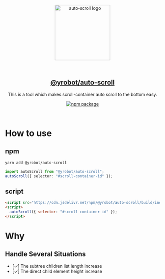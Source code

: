 <p align="center">
  <a href="https://github.com/Yrobot/auto-scroll" target="_blank" rel="noopener noreferrer">
    <img width="180" src="https://images.yrobot.top/2024-01-04/auto-scroll-09-59-45.svg" alt="auto-scroll logo">
  </a>
</p>
<br/>
<h2 align="center">
  <a href="https://github.com/Yrobot/auto-scroll">@yrobot/auto-scroll</a>
</h2>
<p align="center">
 This is a tool which makes scroll-container auto scroll to the bottom easy.
</p>
<p align="center">
  <a href="https://www.npmjs.com/package/@yrobot/auto-scroll"><img src="https://img.shields.io/npm/v/@yrobot/auto-scroll.svg" alt="npm package"></a>
</p>
<br/>

# How to use

## npm

```bash
yarn add @yrobot/auto-scroll
```

```ts
import autoScroll from "@yrobot/auto-scroll";
autoScroll({ selector: "#scroll-container-id" });
```

## script

```html
<script src="https://cdn.jsdelivr.net/npm/@yrobot/auto-scroll/build/index.iife.js"></script>
<script>
  autoScroll({ selector: "#scroll-container-id" });
</script>
```

# Why

## Handle Several Situations

- [✓] The subtree children list length increase
- [✓] The direct child element height increase
